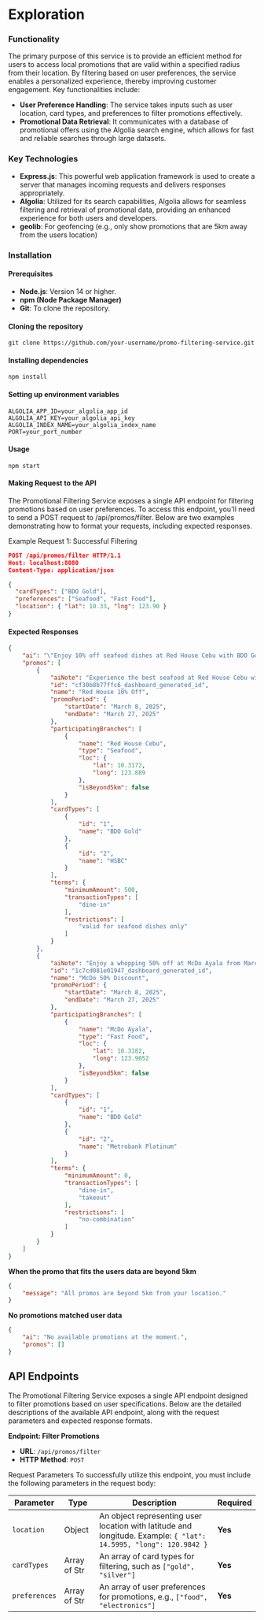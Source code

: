 # Exploration

### Functionality

The primary purpose of this service is to provide an efficient method for users to access local promotions that are valid within a specified radius from their location. By filtering based on user preferences, the service enables a personalized experience, thereby improving customer engagement. Key functionalities include:

- **User Preference Handling**: The service takes inputs such as user location, card types, and preferences to filter promotions effectively.
- **Promotional Data Retrieval**: It communicates with a database of promotional offers using the Algolia search engine, which allows for fast and reliable searches through large datasets.

### Key Technologies

- **Express.js**: This powerful web application framework is used to create a server that manages incoming requests and delivers responses appropriately.
- **Algolia**: Utilized for its search capabilities, Algolia allows for seamless filtering and retrieval of promotional data, providing an enhanced experience for both users and developers.
- **geolib**: For geofencing (e.g., only show promotions that are 5km away from the users location)

### Installation

#### Prerequisites

- **Node.js**: Version 14 or higher.
- **npm (Node Package Manager)**
- **Git**: To clone the repository.

#### Cloning the repository

```Shell
git clone https://github.com/your-username/promo-filtering-service.git
```

#### Installing dependencies

```Shell
npm install
```

#### Setting up environment variables

```
ALGOLIA_APP_ID=your_algolia_app_id
ALGOLIA_API_KEY=your_algolia_api_key
ALGOLIA_INDEX_NAME=your_algolia_index_name
PORT=your_port_number
```

#### Usage

```
npm start
```

#### Making Request to the API

The Promotional Filtering Service exposes a single API endpoint for filtering promotions based on user preferences. To access this endpoint, you'll need to send a POST request to /api/promos/filter. Below are two examples demonstrating how to format your requests, including expected responses.

Example Request 1: Successful Filtering

```JSON
POST /api/promos/filter HTTP/1.1
Host: localhost:8080
Content-Type: application/json

{
  "cardTypes": ["BDO Gold"],
  "preferences": ["Seafood", "Fast Food"],
  "location": { "lat": 10.33, "lng": 123.90 }
}
```

#### Expected Responses

```JSON
{
    "ai": "\"Enjoy 10% off seafood dishes at Red House Cebu with BDO Gold or HSBC cards and save 50% on dine-in or takeout at McDo Ayala with BDO Gold or Metrobank Platinum cards from March 8-27, 2025!\"",
    "promos": [
        {
            "aiNote": "Experience the best seafood at Red House Cebu with a 10% discount from March 8-27, 2025. This promo is only for BDO Gold and HSBC cardholders who dine-in and spend a minimum of PHP 500. Valid for seafood dishes only!",
            "id": "cf30b8b77ffc6_dashboard_generated_id",
            "name": "Red House 10% Off",
            "promoPeriod": {
                "startDate": "March 8, 2025",
                "endDate": "March 27, 2025"
            },
            "participatingBranches": [
                {
                    "name": "Red House Cebu",
                    "type": "Seafood",
                    "loc": {
                        "lat": 10.3172,
                        "long": 123.889
                    },
                    "isBeyond5km": false
                }
            ],
            "cardTypes": [
                {
                    "id": "1",
                    "name": "BDO Gold"
                },
                {
                    "id": "2",
                    "name": "HSBC"
                }
            ],
            "terms": {
                "minimumAmount": 500,
                "transactionTypes": [
                    "dine-in"
                ],
                "restrictions": [
                    "valid for seafood dishes only"
                ]
            }
        },
        {
            "aiNote": "Enjoy a whopping 50% off at McDo Ayala from March 8-27, 2025! This irresistible deal is available for BDO Gold and Metrobank Platinum cardholders, for dine-in and takeout. Just remember, no combinations allowed!",
            "id": "1c7cd081e01947_dashboard_generated_id",
            "name": "McDo 50% Discount",
            "promoPeriod": {
                "startDate": "March 8, 2025",
                "endDate": "March 27, 2025"
            },
            "participatingBranches": [
                {
                    "name": "McDo Ayala",
                    "type": "Fast Food",
                    "loc": {
                        "lat": 10.3182,
                        "long": 123.9052
                    },
                    "isBeyond5km": false
                }
            ],
            "cardTypes": [
                {
                    "id": "1",
                    "name": "BDO Gold"
                },
                {
                    "id": "2",
                    "name": "Metrobank Platinum"
                }
            ],
            "terms": {
                "minimumAmount": 0,
                "transactionTypes": [
                    "dine-in",
                    "takeout"
                ],
                "restrictions": [
                    "no-combination"
                ]
            }
        }
    ]
}
```

**When the promo that fits the users data are beyond 5km**

```JSON
{
    "message": "All promos are beyond 5km from your location."
}
```

**No promotions matched user data**

```JSON
{
    "ai": "No available promotions at the moment.",
    "promos": []
}
```

## API Endpoints

The Promotional Filtering Service exposes a single API endpoint designed to filter promotions based on user specifications. Below are the detailed descriptions of the available API endpoint, along with the request parameters and expected response formats.

**Endpoint: Filter Promotions**

- **URL**: `/api/promos/filter`
- **HTTP Method**: `POST`

Request Parameters
To successfully utilize this endpoint, you must include the following parameters in the request body:

| **Parameter** | **Type**     | **Description**                                                                                                   | **Required** |
| ------------- | ------------ | ----------------------------------------------------------------------------------------------------------------- | ------------ |
| `location`    | Object       | An object representing user location with latitude and longitude. Example: `{ "lat": 14.5995, "long": 120.9842 }` | **Yes**      |
| `cardTypes`   | Array of Str | An array of card types for filtering, such as `["gold", "silver"]`                                                | **Yes**      |
| `preferences` | Array of Str | An array of user preferences for promotions, e.g., `["food", "electronics"]`                                      | **Yes**      |
